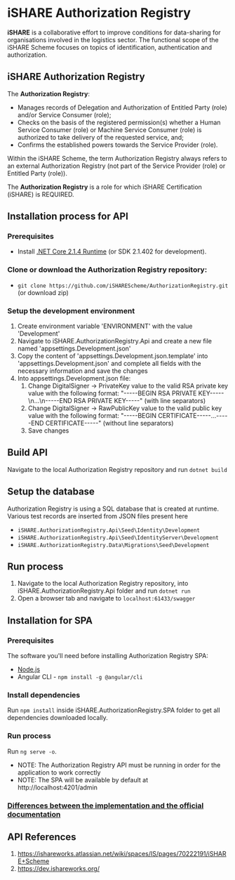 # iSHARE Authorization Registry

**iSHARE** is a collaborative effort to improve conditions for data-sharing for organisations involved in the logistics sector. The functional scope of the iSHARE Scheme focuses on topics of identification, authentication and authorization.

## iSHARE Authorization Registry

The **Authorization Registry**:

- Manages records of Delegation and Authorization of Entitled Party (role) and/or Service Consumer (role);
- Checks on the basis of the registered permission(s) whether a Human Service Consumer (role) or Machine Service Consumer (role) is authorized to take delivery of the requested service, and;
- Confirms the established powers towards the Service Provider (role).

Within the iSHARE Scheme, the term Authorization Registry always refers to an external Authorization Registry (not part of the Service Provider (role) or Entitled Party (role)).

The **Authorization Registry** is a role for which iSHARE Certification (iSHARE) is REQUIRED.

## Installation process for API

### Prerequisites

- Install [.NET Core 2.1.4 Runtime](https://www.microsoft.com/net/download/dotnet-core/2.1) (or SDK 2.1.402 for development).

### Clone or download the Authorization Registry repository:

- `git clone https://github.com/iSHAREScheme/AuthorizationRegistry.git` (or download zip)

### Setup the development environment

1. Create environment variable 'ENVIRONMENT' with the value 'Development'
2. Navigate to iSHARE.AuthorizationRegistry.Api and create a new file named 'appsettings.Development.json'
3. Copy the content of 'appsettings.Development.json.template' into 'appsettings.Development.json' and complete all fields with the necessary information and save the changes
4. Into appsettings.Development.json file: 
    1. Change DigitalSigner -> PrivateKey value to the valid RSA private key value with the following format: "-----BEGIN RSA PRIVATE KEY-----\n...\n-----END RSA PRIVATE KEY-----" (with line separators)
    2. Change DigitalSigner -> RawPublicKey value to the valid public key value with the following format: "-----BEGIN CERTIFICATE-----...-----END CERTIFICATE-----" (without line separators)
    3. Save changes

## Build API

Navigate to the local Authorization Registry repository and run `dotnet build`

## Setup the database

Authorization Registry is using a SQL database that is created at runtime.
Various test records are inserted from JSON files present here

- `iSHARE.AuthorizationRegistry.Api\Seed\Identity\Development`
- `iSHARE.AuthorizationRegistry.Api\Seed\IdentityServer\Development`
- `iSHARE.AuthorizationRegistry.Data\Migrations\Seed\Development`

## Run process

1. Navigate to the local Authorization Registry repository, into iSHARE.AuthorizationRegistry.Api folder and run `dotnet run`
2. Open a browser tab and navigate to `localhost:61433/swagger`

## Installation for SPA

### Prerequisites

The software you'll need before installing Authorization Registry SPA:

- [Node.js](https://nodejs.org/en/)
- Angular CLI - `npm install -g @angular/cli`

### Install dependencies

Run `npm install` inside iSHARE.AuthorizationRegistry.SPA folder to get all dependencies downloaded locally.

### Run process

Run `ng serve -o`.

- NOTE: The Authorization Registry API must be running in order for the application to work correctly
- NOTE: The SPA will be available by default at http://localhost:4201/admin

### [Differences between the implementation and the official documentation](Differences.md)

## API References

1. https://ishareworks.atlassian.net/wiki/spaces/IS/pages/70222191/iSHARE+Scheme
2. https://dev.ishareworks.org/
